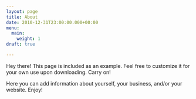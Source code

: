 ```yaml
---
layout: page
title: About
date: 2010-12-31T23:00:00.000+00:00
menu:
  main:
    weight: 1
draft: true

---
```

<p class="message">
Hey there! This page is included as an example. Feel free to customize it for your own use upon downloading. Carry on!
</p>

Here you can add information about yourself, your business, and/or your website. Enjoy!